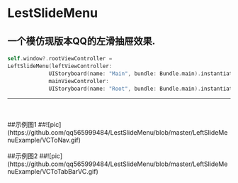 # LestSlideMenu

## 一个模仿现版本QQ的左滑抽屉效果.
```swift
self.window?.rootViewController =  
LeftSlideMenu(leftViewController:
             UIStoryboard(name: "Main", bundle: Bundle.main).instantiateInitialViewController()!, 
             mainViewController: 
             UIStoryboard(name: "Root", bundle: Bundle.main).instantiateInitialViewController()!)
```
---
<br>
<br>
##示例图1
##![pic](https://github.com/qq565999484/LestSlideMenu/blob/master/LeftSlideMenuExample/VCToNav.gif)
<br>
<br>
##示例图2
##![pic](https://github.com/qq565999484/LestSlideMenu/blob/master/LeftSlideMenuExample/VCToTabBarVC.gif)
